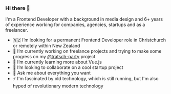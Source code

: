 ### Hi there 👋

I'm a Frontend Developer with a background in media design and 6+ years of experience working for companies, agencies, startups and as a freelancer.

- 🇳🇿 I’m looking for a permanent Frontend Developer role in Christchurch or remotely within New Zealand
- 🔭 I’m currently working on freelance projects and trying to make some progress on my [@tratsch-party](https://github.com/Arekahanara/tratsch-party) project
- 🌱 I’m currently learning more about Vue.js
- 👯 I’m looking to collaborate on a cool startup project
- 💬 Ask me about everything you want
- ⚡ I'm fascinated by old technology, which is still running, but I'm also hyped of revolutionary modern technology
